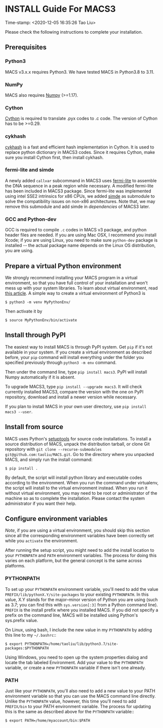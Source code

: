 # INSTALL Guide For MACS3
Time-stamp: <2020-12-05 16:35:26 Tao Liu>

Please check the following instructions to complete your installation.

## Prerequisites

### Python3

MACS v3.x.x requires Python3. We have tested MACS in Python3.8 to 3.11. 

### NumPy

MACS also requires [Numpy](http://www.scipy.org/Download) (>=1.17).

### Cython

[Cython](http://cython.org/) is required to translate .pyx codes to .c
code. The version of Cython has to be >=0.29.

### cykhash

[cykhash](https://github.com/realead/cykhash) is a fast and efficient
hash implementation in Cython. It is used to replace python dictionary
in MACS3 codes. Since it requires Cython, make sure you install Cython
first, then install cykhash. 

### fermi-lite and simde

A newly added `callvar` subcommand in MACS3 uses
[fermi-lite](https://github.com/lh3/fermi-lite) to assemble the DNA
sequence in a peak region while necessary. A modified fermi-lite has
been included in MACS3 package. Since fermi-lite was implemented using
intel SSE2 intrinsics for x86 CPUs, we added
[simde](https://github.com/simd-everywhere/simde) as submodule to
solve the compatibility issues on non-x86 architectures. Note that, we
may remove this submodule and add simde in *dependencies* of MACS3
later.

### GCC and Python-dev 

GCC is required to compile `.c` codes in MACS v3 package, and python 
header files are needed. If you are using Mac OSX, I recommend you 
install Xcode; if you are using Linux, you need to make sure 
`python-dev` package is installed -- the actual package name depends 
on the Linux OS distribution, you are using. 


## Prepare a virtual Python environment 

We strongly recommend installing your MACS program in a virtual
environment, so that you have full control of your installation and
won't mess up with your system libraries. To learn about virtual
environment, read [this
article](https://docs.python.org/3/library/venv.html). A simple way to
create a virtual environment of Python3 is

`$ python3 -m venv MyPythonEnv/`

Then activate it by

`$ source MyPythonEnv/bin/activate`

## Install through PyPI

The easiest way to install MACS is through PyPI system. Get `pip` if
it's not available in your system. If you create a virtual environment
as described before, your `pip` command will install everything under
the folder you specified previously through `python3 -m env` command.

Then under the command line, type `pip install macs3`. PyPI will
install Numpy automatically if it is absent.

To upgrade MACS3, type `pip install --upgrade macs3`. It will check
currently installed MACS3, compare the version with the one on PyPI
repository, download and install a newer version while necessary.

If you plan to install MACS in your own user directory, use `pip
install macs3 --user`.

## Install from source

MACS uses Python's [setuptools](https://setuptools.readthedocs.io) for
source code installations. To install a source distribution of MACS,
unpack the distribution tarball, or clone Git repository with `git
clone --recurse-submodules git@github.com:taoliu/MACS.git`. Go to the directory where you
unpacked MACS, and simply run the install command:

 `$ pip install .`

By default, the script will install python library and executable
codes according to the environment. When you run the command under
virtualenv, the script will install to the virtual environment
instead. When you run it without virtual environment, you may need to
be root or administrator of the machine so as to complete the
installation. Please contact the system administrator if you want
their help. 

## Configure environment variables

*Note*, if you are using a virtual environment, you should skip this
section since all the corresponding environment variables have been
correctly set while you `activate` the environment.

After running the setup script, you might need to add the install
location to your `PYTHONPATH` and `PATH` environment variables. The
process for doing this varies on each platform, but the general
concept is the same across platforms.

### PYTHONPATH

To set up your `PYTHONPATH` environment variable, you'll need to add
the value `PREFIX/lib/pythonX.Y/site-packages` to your existing
`PYTHONPATH`. In this value, X.Y stands for the major–minor version of
Python you are using (such as 3.7; you can find this with
`sys.version[:3]` from a Python command line). `PREFIX` is the install
prefix where you installed MACS. If you did not specify a prefix on
the command line, MACS will be installed using Python's sys.prefix
value.

On Linux, using bash, I include the new value in my `PYTHONPATH` by
adding this line to my `~/.bashrc`::

 `$ export
 PYTHONPATH=/home/taoliu/lib/python3.7/site-packages:$PYTHONPATH`

Using Windows, you need to open up the system properties dialog and
locate the tab labeled Environment. Add your value to the `PYTHONPATH`
variable, or create a new `PYTHONPATH` variable if there isn't one
already.

### PATH

Just like your `PYTHONPATH`, you'll also need to add a new value to
your PATH environment variable so that you can use the MACS command
line directly. Unlike the `PYTHONPATH` value, however, this time
you'll need to add `PREFIX/bin` to your PATH environment variable. The
process for updating this is the same as described above for the
`PYTHONPATH` variable::

 `$ export PATH=/home/myaccount/bin:$PATH`


